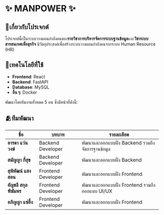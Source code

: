 # ✨ MANPOWER ✨
## 🚩เกี่ยวกับโปรเจกต์
โปรเจกต์นี้เป็นระบบวางแผนกำลังคนของ**รายวิชาการบริหารจัดการระบบฐานข้อมูล**และ**วิชาระบบสารสนเทศเพื่อธุรกิจ** 
  มีวัตถุประสงค์เพื่อสร้างระบบวางแผนกำลังคนจากระบบ Human Resource (HR)

## 📌เทคโนโลยีที่ใช้
- **Frontend**: React
- **Backend**: FastAPI
- **Database**: MySQL
- **อื่น ๆ**: Docker

พัฒนาโดยทีมงานทั้งหมด 5 คน ซึ่งมีหน้าที่ดังนี้:
## 🫂ทีมพัฒนา
| ชื่อ | บทบาท | รายละเอียด |
|------|--------|------------|
| **อารดา แว่นวงษ์** | Backend Developer | พัฒนาและออกแบบฝั่ง Backend รวมถึงจัดการฐานข้อมูล |
| **สมัญญา กี่สุข** | Backend Developer | พัฒนาและออกแบบฝั่ง Backend |
| **สุพิพัฒน์ แสงสอน** | Frontend Developer | พัฒนาและออกแบบฝั่ง Frontend |
| **อัญชลี สกุลฑิฆัมพร** | Frontend Developer | พัฒนาและออกแบบฝั่ง Frontend รวมถึงออกแบบ UI/UX |
| **อภิญญา แซ่อึ้ง** | Frontend Developer | พัฒนาและออกแบบฝั่ง Frontend |

